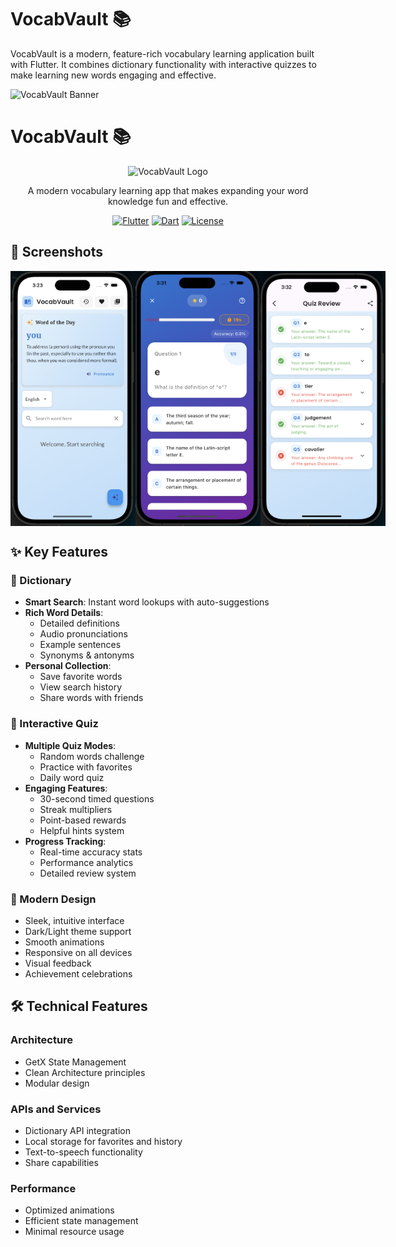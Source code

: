# VocabVault 📚

VocabVault is a modern, feature-rich vocabulary learning application built with Flutter. It combines dictionary functionality with interactive quizzes to make learning new words engaging and effective.

![VocabVault Banner](assets/banner.png)

# VocabVault 📚

<div align="center">
  <img src="screenshots/app_logo.png" alt="VocabVault Logo" width="200"/>
  
  <p>A modern vocabulary learning app that makes expanding your word knowledge fun and effective.</p>

  [![Flutter](https://img.shields.io/badge/Flutter-3.0+-02569B?logo=flutter)](https://flutter.dev)
  [![Dart](https://img.shields.io/badge/Dart-3.0+-0175C2?logo=dart)](https://dart.dev)
  [![License](https://img.shields.io/badge/License-MIT-blue.svg)](LICENSE)
</div>

## 📱 Screenshots

<div align="center">
  <div style="display: flex; flex-direction: row;">
    <img src="screenshots/home_screen.png" width="200" alt="Home Screen"/>
    <img src="screenshots/quiz_screen.png" width="200" alt="Quiz Screen"/>
    <img src="screenshots/results_screen.png" width="200" alt="Results Screen"/>
  </div>
</div>

## ✨ Key Features

### 📖 Dictionary
- **Smart Search**: Instant word lookups with auto-suggestions
- **Rich Word Details**: 
  - Detailed definitions
  - Audio pronunciations
  - Example sentences
  - Synonyms & antonyms
- **Personal Collection**: 
  - Save favorite words
  - View search history
  - Share words with friends

### 🎯 Interactive Quiz
- **Multiple Quiz Modes**:
  - Random words challenge
  - Practice with favorites
  - Daily word quiz
- **Engaging Features**:
  - 30-second timed questions
  - Streak multipliers
  - Point-based rewards
  - Helpful hints system
- **Progress Tracking**:
  - Real-time accuracy stats
  - Performance analytics
  - Detailed review system

### 🎨 Modern Design
- Sleek, intuitive interface
- Dark/Light theme support
- Smooth animations
- Responsive on all devices
- Visual feedback
- Achievement celebrations




## 🛠️ Technical Features

### Architecture
- GetX State Management
- Clean Architecture principles
- Modular design

### APIs and Services
- Dictionary API integration
- Local storage for favorites and history
- Text-to-speech functionality
- Share capabilities

### Performance
- Optimized animations
- Efficient state management
- Minimal resource usage





